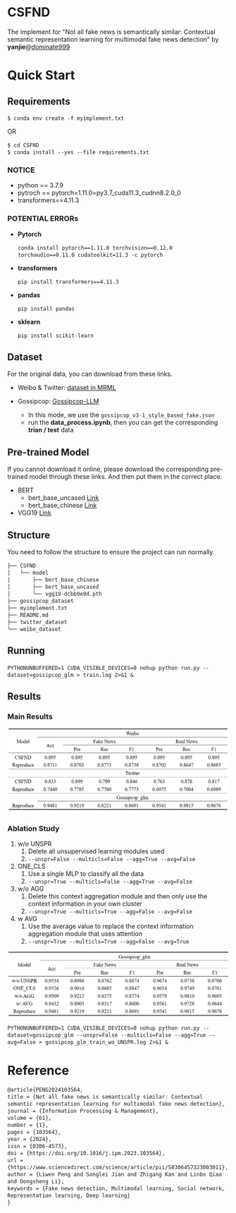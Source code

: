# CSFND
The implement for "Not all fake news is semantically similar: Contextual semantic representation learning for multimodal fake news detection" by **yanjie**@[dominate999](https://github.com/dominate999)
# Quick Start
## Requirements
```
$ conda env create -f myimplement.txt
```
OR
```
$ cd CSFND
$ conda install --yes --file requirements.txt
```
### NOTICE
- python == 3.7.9
- pytroch == pytorch=1.11.0=py3.7_cuda11.3_cudnn8.2.0_0
- transformers==4.11.3

### POTENTIAL ERRORs 
- **Pytorch**
    ```
    conda install pytorch==1.11.0 torchvision==0.12.0 torchaudio==0.11.0 cudatoolkit=11.3 -c pytorch 
    ```
- **transformers**
    ```
    pip install transformers==4.11.3
    ```
- **pandas**
  ```
  pip install pandas
  ```
- **sklearn**
  ```
  pip install scikit-learn
  ```
## Dataset
For the original data, you can download from these links.
- Weibo & Twitter:    [dataset in MRML](https://github.com/plw-study/MRML)
    
- Gossipcop:    [Gossipcop-LLM](https://github.com/junyachen/Data-examples?tab=readme-ov-file)
   - In this mode, we use the ```gossipcop_v3-1_style_based_fake.json```
   - run the **data_process.ipynb**, then you can get the corresponding **trian / test** data

## Pre-trained Model
If you cannot download it online, please download the corresponding pre-trained model through these links.
And then put them in the correct place.
- BERT
  - bert_base_uncased [Link](https://huggingface.co/google-bert/bert-base-uncased)
  - bert_base_chinese [Link](https://huggingface.co/google-bert/bert-base-chinese)
- VGG19 [Link](https://download.pytorch.org/models/vgg19-dcbb9e9d.pth)

## Structure
You need to follow the structure to ensure the project can run normally.
```
├── CSFND
│   └── model
│       ├── bert_base_chinese
│       ├── bert_base_uncased
│       └── vgg19-dcbb9e9d.pth
├── gossipcop_dataset
├── myimplement.txt
├── README.md
├── twitter_dataset
└── weibo_dataset
```

## Running
```
PYTHONUNBUFFERED=1 CUDA_VISIBLE_DEVICES=0 nohup python run.py --dataset=gossipcop_glm > train.log 2>&1 &
```

## Results

### Main Results
![main results](image-1.png)

### Ablation Study
1. w/o UNSPR
   1. Delete all unsupervised learning modules used
   2. ```--unspr=False --multicls=False --agg=True --avg=False```
2. ONE_CLS
   1. Use a single MLP to classify all the data
   2. ```--unspr=True --multicls=False --agg=True --avg=False```
3. w/o AGG  
   1. Delete this context aggregation module and then only use the context information in your own cluster
   2. ```--unspr=True --multicls=True --agg=False --avg=False```
4. w AVG
   1. Use the average value to replace the context information aggregation module that uses attention
   2. ```--unspr=True --multicls=True --agg=False --avg=True```

![ablation study](image-2.png)

```
PYTHONUNBUFFERED=1 CUDA_VISIBLE_DEVICES=0 nohup python run.py --dataset=gossipcop_glm --unspr=False --multicls=False --agg=True --avg=False > gossipcop_glm_train_wo_UNSPR.log 2>&1 &
```
# Reference
```
@article{PENG2024103564,
title = {Not all fake news is semantically similar: Contextual semantic representation learning for multimodal fake news detection},
journal = {Information Processing & Management},
volume = {61},
number = {1},
pages = {103564},
year = {2024},
issn = {0306-4573},
doi = {https://doi.org/10.1016/j.ipm.2023.103564},
url = {https://www.sciencedirect.com/science/article/pii/S0306457323003011},
author = {Liwen Peng and Songlei Jian and Zhigang Kan and Linbo Qiao and Dongsheng Li},
keywords = {Fake news detection, Multimodal learning, Social network, Representation learning, Deep learning}
}
```
